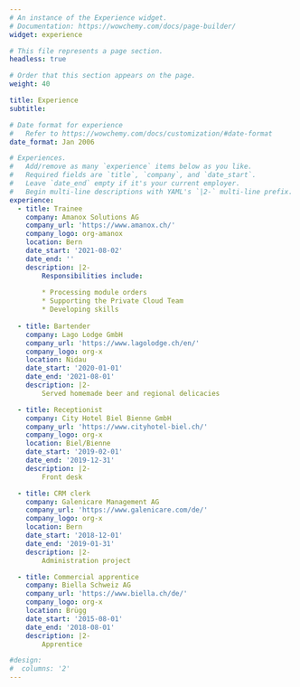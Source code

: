```yaml
---
# An instance of the Experience widget.
# Documentation: https://wowchemy.com/docs/page-builder/
widget: experience

# This file represents a page section.
headless: true

# Order that this section appears on the page.
weight: 40

title: Experience
subtitle:

# Date format for experience
#   Refer to https://wowchemy.com/docs/customization/#date-format
date_format: Jan 2006

# Experiences.
#   Add/remove as many `experience` items below as you like.
#   Required fields are `title`, `company`, and `date_start`.
#   Leave `date_end` empty if it's your current employer.
#   Begin multi-line descriptions with YAML's `|2-` multi-line prefix.
experience:
  - title: Trainee
    company: Amanox Solutions AG
    company_url: 'https://www.amanox.ch/'
    company_logo: org-amanox
    location: Bern
    date_start: '2021-08-02'
    date_end: ''
    description: |2-
        Responsibilities include:
        
        * Processing module orders
        * Supporting the Private Cloud Team
        * Developing skills 
        
  - title: Bartender
    company: Lago Lodge GmbH
    company_url: 'https://www.lagolodge.ch/en/'
    company_logo: org-x
    location: Nidau
    date_start: '2020-01-01'
    date_end: '2021-08-01'
    description: |2-
        Served homemade beer and regional delicacies

  - title: Receptionist
    company: City Hotel Biel Bienne GmbH
    company_url: 'https://www.cityhotel-biel.ch/'
    company_logo: org-x
    location: Biel/Bienne
    date_start: '2019-02-01'
    date_end: '2019-12-31'
    description: |2-
        Front desk

  - title: CRM clerk
    company: Galenicare Management AG
    company_url: 'https://www.galenicare.com/de/'
    company_logo: org-x
    location: Bern
    date_start: '2018-12-01'
    date_end: '2019-01-31'
    description: |2-
        Administration project

  - title: Commercial apprentice
    company: Biella Schweiz AG
    company_url: 'https://www.biella.ch/de/'
    company_logo: org-x
    location: Brügg
    date_start: '2015-08-01'
    date_end: '2018-08-01'
    description: |2-
        Apprentice

#design:
#  columns: '2'
---
```

